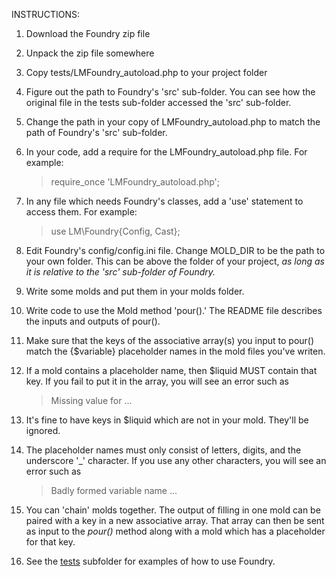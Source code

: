 INSTRUCTIONS:

1. Download the Foundry zip file

1. Unpack the zip file somewhere

1. Copy tests/LMFoundry_autoload.php to your project folder

1. Figure out the path to Foundry's 'src' sub-folder. You can see how the original file in the tests sub-folder accessed the 'src' sub-folder.

1. Change the path in your copy of LMFoundry_autoload.php to match the path of Foundry's 'src' sub-folder.

1. In your code, add a require for the LMFoundry_autoload.php file. For example:
   > require_once 'LMFoundry_autoload.php';

1. In any file which needs Foundry's classes, add a 'use' statement to access them. For example:
   > use LM\Foundry\{Config, Cast};

1. Edit Foundry's config/config.ini file. Change MOLD_DIR to be the path to your own folder. This can be above the folder of your project, *as long as it is relative to the 'src' sub-folder of Foundry.*

1. Write some molds and put them in your molds folder.

1. Write code to use the Mold method 'pour().' 
   The README file describes the inputs and outputs of pour().
    
1. Make sure that the keys of the associative array(s) you input
   to pour() match the {$variable} placeholder names in the mold files you've writen.

1. If a mold contains a placeholder name, then $liquid MUST contain that key. If you fail to put it in the array, you will see an error such as
   > Missing value for ...

1. It's fine to have keys in $liquid which are not in your mold. They'll be ignored.

1. The placeholder names must only consist of letters, digits, and the underscore '_' character. If you use any other characters, you will see an error such as
   > Badly formed variable name ...

1. You can 'chain' molds together. The output of filling in one mold can be paired with a key in a new associative array. That array can then be sent as input to the *pour()* method along with a mold which has a placeholder for that key.

1. See the [tests](./tests) subfolder for examples of how to use Foundry.
